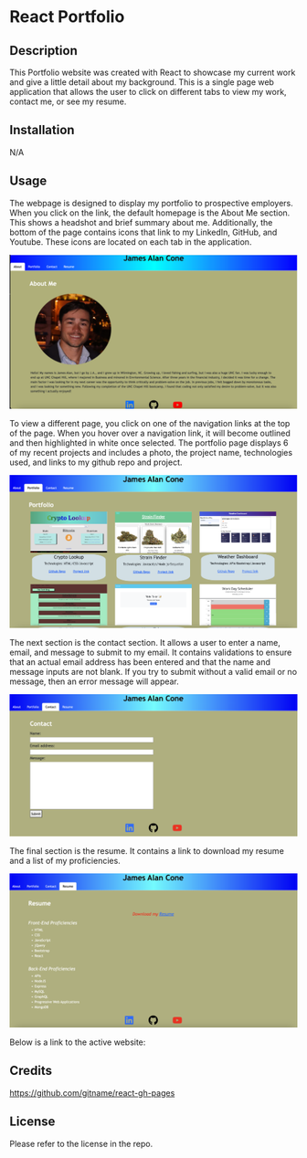 # React Portfolio


## Description
This Portfolio website was created with React to showcase my current work and give a little detail about my background. This is a single page web application that allows the user to click on different tabs to view my work, contact me, or see my resume. 

## Installation
N/A

## Usage
The webpage is designed to display my portfolio to prospective employers. When you click on the link, the default homepage is the About Me section. This shows a headshot and brief summary about me. Additionally, the bottom of the page contains icons that link to my LinkedIn, GitHub, and Youtube. These icons are located on each tab in the application.

![homepage with my name at the top and info about me](public/images/about-page.png)

To view a different page, you click on one of the navigation links at the top of the page. When you hover over a navigation link, it will become outlined and then highlighted in white once selected. The portfolio page displays 6 of my recent projects and includes a photo, the project name, technologies used, and links to my github repo and project.

![6 different projects with images and a short description](public/images/portfolio-page.png)

The next section is the contact section. It allows a user to enter a name, email, and message to submit to my email. It contains validations to ensure that an actual email address has been entered and that the name and message inputs are not blank. If you try to submit without a valid email or no message, then an error message will appear. 

![contact page with three input fields](public/images/contact-page.png)

The final section is the resume. It contains a link to download my resume and a list of my proficiencies. 

![link to download resume and list of my skills](public/images/resume-page.png)

Below is a link to the active website:



## Credits
https://github.com/gitname/react-gh-pages

## License
Please refer to the license in the repo.